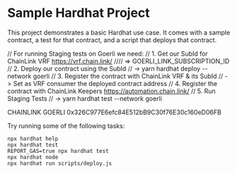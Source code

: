 # Sample Hardhat Project

This project demonstrates a basic Hardhat use case. It comes with a sample contract, a test for that contract, and a script that deploys that contract.


// For running Staging tests on Goerli we need:
// 1. Get our SubId for ChainLink VRF
https://vrf.chain.link/
//// => GOERLI_LINK_SUBSCRIPTION_ID
// 2. Deploy our contract using the SubId
// -> yarn hardhat deploy --network goerli
// 3. Register the contract with ChainLink VRF & its SubId
// -> Set as VRF consumer the deployed contract address
// 4. Register the contract with ChainLink Keepers
https://automation.chain.link/
// 5. Run Staging Tests
// -> yarn hardhat test --network goerli

CHAINLINK GOERLI 0x326C977E6efc84E512bB9C30f76E30c160eD06FB



Try running some of the following tasks:

```shell
npx hardhat help
npx hardhat test
REPORT_GAS=true npx hardhat test
npx hardhat node
npx hardhat run scripts/deploy.js
```
